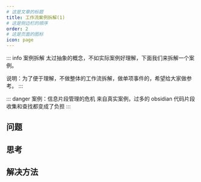 ```yaml
---
# 这是文章的标题
title: 工作流案例拆解(1)
# 这是侧边栏的顺序
order: 2
# 这是页面的图标
icon: page
---
```

::: info 案例拆解
太过抽象的概念，不如实际案例好理解，下面我们来拆解一个案例。

说明：为了便于理解，不做整体的工作流拆解，做单项事件的，希望给大家做参考。
:::

::: danger 案例：信息片段管理的危机
来自真实案例，过多的 obsidian 代码片段收集和查找都变成了负担
:::

## 问题

## 思考

## 解决方法


